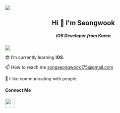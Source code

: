 <img src="https://capsule-render.vercel.app/api?type=waving&color=F4A261&height=150&section=header&text=&fontSize=45&fontColor=EEEEEE" />

<h2 align="center">Hi 🙌 I'm Seongwook</h2> 

<h5 align="center">iOS Developer from Korea</h3> 
 
![](https://komarev.com/ghpvc/?username=danieiOS&abbreviated=true)

😎 I’m currently learning **iOS**.    

📫 How to reach me songseongwook175@gmail.com   

💖 I like communicating with people.   

#### Connect Me
<a href="https://iosong.tistory.com/">
  <img src="https://i.namu.wiki/i/Jz0MFNR7_7LHx1Yda0Hy6929g3BD5fWmaARdUMMFPkFIAVC_ewY7BEcoIGhepmTKRBKmSxRSUBjI7pklIZLaAA.svg" width="30" height="30"/>
</a>




